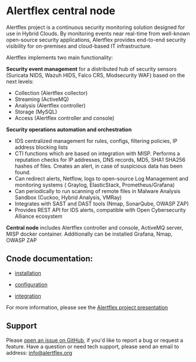 # Alertflex central node

Alertflex project is a continuous security monitoring solution designed for use in Hybrid Clouds. By monitoring events near real-time from well-known open-source security applications, Alertflex provides end-to-end security visibility for on-premises and cloud-based IT infrastructure. 

Alertflex implements two main functionality:

**Security event management** for a distributed hub of security sensors (Suricata NIDS, Wazuh HIDS, Falco CRS, Modsecurity WAF) based on the next levels: 
* Collection (Alertflex collector)
* Streaming (ActiveMQ)
* Analysis  (Alertflex controller)
* Storage (MySQL)
* Access  (Alertflex controller and console)

**Security operations automation and orchestration**
* IDS centralized management for rules, configs, filtering policies, IP address blocking lists
* CTI functions which are based on integration with MISP. Performs a reputation checks for IP addresses, DNS records, MD5, SHA1 SHA256 hashes of files. Creates an alert, in case of suspicious data has been found.
* Can redirect alerts, Netflow, logs  to open-source Log Management and monitoring systems ( Graylog, ElasticStack, Prometheus/Grafana)
* Can periodically to run scanning of remote files in Malware Analysis Sandbox (Cuckoo, Hybrid Analysis, VMRay)
* Integrates with SAST and DAST tools (Nmap, SonarQube, OWASP ZAP)
* Provides REST API for IDS alerts, compatible with Open Cybersecurity Alliance ecosystem

**Central node** includes Alertflex controller and console, ActiveMQ server, MISP docker container. Additionally can be installed Grafana, Nmap, OWASP ZAP 

## Cnode documentation:

* [installation](https://github.com/alertflex/cnode/blob/master/doc/install.rst)

* [configuration](https://github.com/alertflex/cnode/blob/master/doc/config.rst)

* [integration](https://github.com/alertflex/cnode/blob/master/doc/integration.rst)

For more information, please see the [Alertflex project presentation](https://github.com/alertflex/cnode/blob/master/doc/alertflex.pdf)
	
## Support

Please [open an issue on GitHub](https://github.com/alertflex/cnode/issues), if you'd like to report a bug or request a feature. 
Have a question or need tech support, please send an email to address: info@alertflex.org
